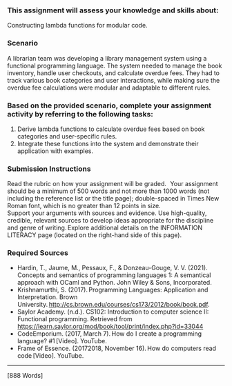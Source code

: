 ### This assignment will assess your knowledge and skills about:  
Constructing lambda functions for modular code. 

### Scenario
A librarian team was developing a library management system using a functional programming language. The system needed to manage the book inventory, handle user checkouts, and calculate overdue fees. They had to track various book categories and user interactions, while making sure the overdue fee calculations were modular and adaptable to different rules. 

### Based on the provided scenario, complete your assignment activity by referring to the following tasks:  
1. Derive lambda functions to calculate overdue fees based on book categories and user-specific rules.  
2. Integrate these functions into the system and demonstrate their application with examples. 

### Submission Instructions 
Read the rubric on how your assignment will be graded.   
Your assignment should be a minimum of 500 words and not more than 1000 words (not including the reference list or the title page); double-spaced in Times New Roman font, which is no greater than 12 points in size.     
Support your arguments with sources and evidence. 
Use high-quality, credible, relevant sources to develop ideas appropriate for the discipline and genre of writing. Explore additional details on the INFORMATION LITERACY page (located on the right-hand side of this page).  

### Required Sources
- Hardin, T., Jaume, M., Pessaux, F., & Donzeau-Gouge, V. V. (2021). Concepts and semantics of programming languages 1: A semantical approach with OCaml and Python. John Wiley & Sons, Incorporated.
- Krishnamurthi, S. (2017). Programming Languages: Application and Interpretation. Brown University. http://cs.brown.edu/courses/cs173/2012/book/book.pdf.
- Saylor Academy. (n.d.). CS102: Introduction to computer science II: Functional programming. Retrieved from https://learn.saylor.org/mod/book/tool/print/index.php?id=33044
- CodeEmporium. (2017, March 7). How do I create a programming language? #1 [Video]. YouTube.
- Frame of Essence. (20172018, November 16). How do computers read code [Video]. YouTube.

---

[888 Words]
